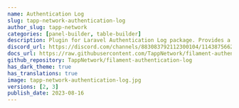 ```yaml
---
name: Authentication Log
slug: tapp-network-authentication-log
author_slug: tapp-network
categories: [panel-builder, table-builder]
description: Plugin for Laravel Authentication Log package. Provides a resource and a relation manager for authentication logs.
discord_url: https://discord.com/channels/883083792112300104/1143875662483034193
docs_url: https://raw.githubusercontent.com/TappNetwork/filament-authentication-log/main/README.md
github_repository: TappNetwork/filament-authentication-log
has_dark_theme: true
has_translations: true
image: tapp-network-authentication-log.jpg
versions: [2, 3]
publish_date: 2023-08-16
---
```


